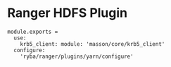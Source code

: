 # Ranger HDFS Plugin

    module.exports =
      use:
        krb5_client: module: 'masson/core/krb5_client'
      configure:
        'ryba/ranger/plugins/yarn/configure'
